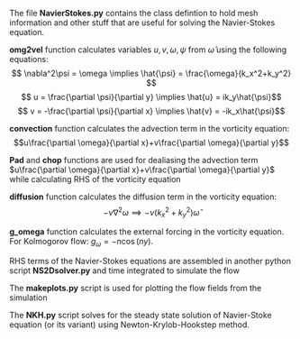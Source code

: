 The file __NavierStokes.py__ contains the class defintion to hold mesh information and other stuff that are useful for solving the Navier-Stokes equation. 

__omg2vel__ function calculates variables $u, v, \omega, \psi$ from $\hat{\omega}$ using the following equations:
$$ \nabla^2\psi = \omega \implies \hat{\psi} = \frac{\omega}{k_x^2+k_y^2} $$
$$ u = \frac{\partial \psi}{\partial y} \implies \hat{u} = ik_y\hat{\psi}$$
$$ v = -\frac{\partial \psi}{\partial x} \implies \hat{v} = -ik_x\hat{\psi}$$ 

__convection__ function calculates the advection term in the vorticity equation: 
$$u\frac{\partial \omega}{\partial x}+v\frac{\partial \omega}{\partial y}$$

__Pad__ and __chop__ functions are used for dealiasing the advection term $u\frac{\partial \omega}{\partial x}+v\frac{\partial \omega}{\partial y}$ while calculating RHS of the vorticity equation

__diffusion__ function calculates the diffusion term in the vorticity equation: 
$$-\nu \nabla^2\omega \implies -\nu(k_x^2+k_y^2)\hat{\omega}$$

__g_omega__ function calculates the external forcing in the vorticity equation.
For Kolmogorov flow: $g_\omega = -n\cos(ny)$.

RHS terms of the Navier-Stokes equations are assembled in another python script __NS2Dsolver.py__ and time integrated to simulate the flow

The __makeplots.py__ script is used for plotting the flow fields from the simulation

The __NKH.py__ script solves for the steady state solution of Navier-Stoke equation (or its variant) using Newton-Krylob-Hookstep method. 
